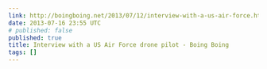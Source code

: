 ```yaml
---
link: http://boingboing.net/2013/07/12/interview-with-a-us-air-force.html
date: 2013-07-16 23:55 UTC
# published: false
published: true
title: Interview with a US Air Force drone pilot - Boing Boing
tags: []
---
```



